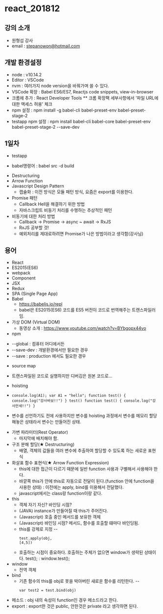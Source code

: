 # react_201812

## 강의 소개
* 원형섭 강사
* email : stepanowon@hotmail.com

## 개발 환경설정
  * node : v10.14.2
  * Editor : VSCode
  * nvm : 여러가지 node version을 바꿔가며 쓸 수 있다.
  * VSCode 확장 : Babel ES6/ES7, Reactjs code snippets, view-in-browser
  * 크롬에 추가 : React Developer Tools 
  ** 크롬 확장팩 세부사항에서 '파일 URL에 대한 액세스 허용' 체크
  * npm 설정 : npm install -g babel-cli babel-preset-env babel-preset-stage-2
  * testapp npm 설정 : npm install babel-cli babel-core babel-preset-env babel-preset-stage-2 --save-dev
  
## 1일차
* testapp
 - babel명령어 : babel src -d build
* Destructuring
* Arrow Function
* Javascript Design Pattern
  - 캡슐화 : 이전 방식은 모듈 패턴 방식, 요즘은 export를 이용한다.
* Promise 패턴
  - Callback Hell을 해결하기 위한 방법
  - 자바스크립트 비동기 처리를 수행하는 추상적인 패턴
* 비동기에 대한 처리 방법
  - Callback -> Promise -> async ~ await -> RxJS
  - RxJS 공부할 것!
  - 예외처리를 제대로하려면 Promise가 나은 방법이라고 생각함(강사님)

## 용어
* React
* ES2015(ES6)
* webpack
* Component
* JSX
* Redux
* SPA (Single Page App)
* Babel
  - https://babeljs.io/repl
  - babel은 ES2015(ES6) 코드를 ES5 버전이 코드로 번역해주는 트랜스파일러임.
* 가상 DOM (Virtual DOM)
  - 동영상 소개 : https://www.youtube.com/watch?v=BYbgopx44vo
* npm
 - --global : 컴퓨터 어디에서든
 - --save-dev : 개발환경에서만 필요한 경우
 - --save : production 에서도 필요한 경우
* source map
 - 트랜스파일된 코드로 실행하지만 디버깅은 원본 코드로...
* hoisting
 - <pre><code>console.log(A1); var A1 = "hello"; function test() { console.log("강사바보!!") } test() function test() { console.log("강사만세!!") }</code></pre>
 - 변수를 선언하기도 전에 사용하지만 변수를 hoisting 과정에서 변수를 메모리 할당해놓은 상태라서 변수는 만들어진 상태.
* 가변 파라미터(Rest Operator)
  - 마지막에 배치해야 함.
* 구조 분해 할당(★ Destructuring)
  - 배열, 객체의 값들을 여러 변수에 추출하여 할당할 수 있도록 하는 새로운 표현식
* 화살표 함수 표현식(★ Arrow Function Expression)
  - this에 대한 접근이 다르기 때문에 일반 function 사용과 구별해서 사용해야 한다.
  - 바깥쪽 this가 안에 this로 자동으로 전달이 된다.(function 안에 function을 사용한 상태) : 이전에는 apply, bind를 이용해서 전달했다.
  - javascript에서는 class랑 function이랑 같다.
* this
  - 객체 자기 자신? 바인딩 시점? 
  - (JAVA) instance가 만들어질 때 this가 주어진다.
  - (Javascript) 호출 중인 메서드를 보유한 객체
  - (Javascript) 바인딩 시점? 메서드, 함수를 호출할 떄마다 바인딩됨.
  - this를 강제로 지정 
    -- <pre><code>test.apply(obj, [4,5])</code></pre>
  - 호출하는 시점이 중요하다. 호출하는 주체가 없으면 window가 생략된 상태이다. test(); : window.test();
* window 
  - 전역 객체
* bind
  - 기존 함수의 this를 obj로 못을 박아버린 새로운 함수를 리턴한다.
    -- <pre><code>var test2 = test.bind(obj)</code></pre>
* 메소드 : obj 내의 속성이 function인 경우 메소드라고 한다.
* export : export한 것은 public, 안한것은 private 라고 생각하면 된다.